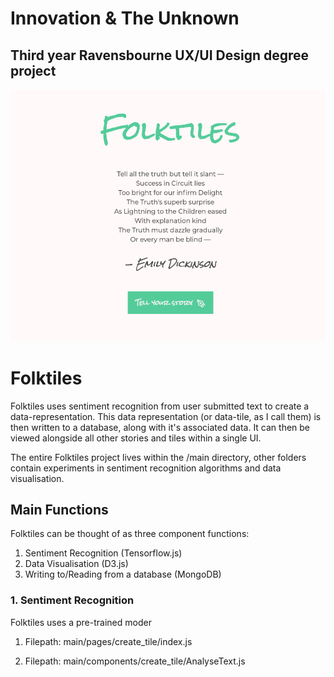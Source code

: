 # Innovation & The Unknown
## Third year Ravensbourne UX/UI Design degree project

![The Folktiles landing screen](folktiles_home.png)
# Folktiles

Folktiles uses sentiment recognition from user submitted text to create a data-representation. This data representation (or data-tile, as I call them) is then written to a database, along with it's associated data. It can then be viewed alongside all other stories and tiles within a single UI. 



The entire Folktiles project lives within the /main directory, other folders contain experiments in sentiment recognition algorithms and data visualisation.
## Main Functions

Folktiles can be thought of as three component functions: 
1. Sentiment Recognition (Tensorflow.js)
2. Data Visualisation (D3.js)
3. Writing to/Reading from a database (MongoDB)
### 1. Sentiment Recognition

Folktiles uses a pre-trained moder

1. Filepath: main/pages/create_tile/index.js

2. Filepath: main/components/create_tile/AnalyseText.js